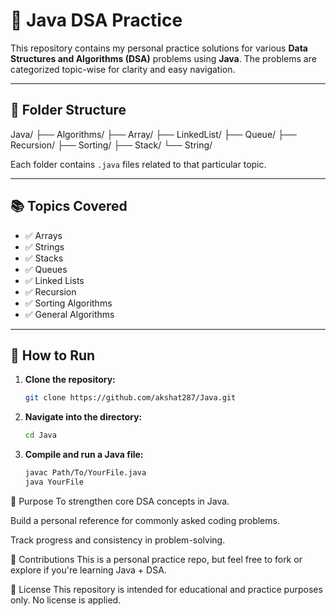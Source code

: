 # 🧠 Java DSA Practice

This repository contains my personal practice solutions for various **Data Structures and Algorithms (DSA)** problems using **Java**. The problems are categorized topic-wise for clarity and easy navigation.

---

## 📂 Folder Structure

Java/
├── Algorithms/
├── Array/
├── LinkedList/
├── Queue/
├── Recursion/
├── Sorting/
├── Stack/
└── String/

Each folder contains `.java` files related to that particular topic.

---

## 📚 Topics Covered

- ✅ Arrays
- ✅ Strings
- ✅ Stacks
- ✅ Queues
- ✅ Linked Lists
- ✅ Recursion
- ✅ Sorting Algorithms
- ✅ General Algorithms

---

## 🚀 How to Run

1. **Clone the repository:**

   ```bash
   git clone https://github.com/akshat287/Java.git
   
2. **Navigate into the directory:**
    ```bash
    cd Java
    
3. **Compile and run a Java file:**
    ```bash
   javac Path/To/YourFile.java
   java YourFile
    
🎯 Purpose
To strengthen core DSA concepts in Java.

Build a personal reference for commonly asked coding problems.

Track progress and consistency in problem-solving.

🤝 Contributions
This is a personal practice repo, but feel free to fork or explore if you're learning Java + DSA.

📄 License
This repository is intended for educational and practice purposes only. No license is applied.

